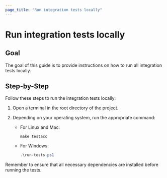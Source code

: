 ```yaml
---
page_title: "Run integration tests locally"
---
```


# Run integration tests locally

## Goal

The goal of this guide is to provide instructions on how to run all integration tests locally.

## Step-by-Step

Follow these steps to run the integration tests locally:

1. Open a terminal in the root directory of the project.
2. Depending on your operating system, run the appropriate command:

   - For Linux and Mac:

     ```shell
     make testacc
     ```

   - For Windows:

     ```powershell
     .\run-tests.ps1
     ```

Remember to ensure that all necessary dependencies are installed before running the tests.
